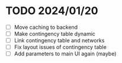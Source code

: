 # TODO 2024/01/20
* [ ] Move caching to backend
* [ ] Make contingency table dynamic
* [ ] Link contingency table and networks
* [ ] Fix layout issues of contingency table
* [ ] Add parameters to main UI again (maybe)
